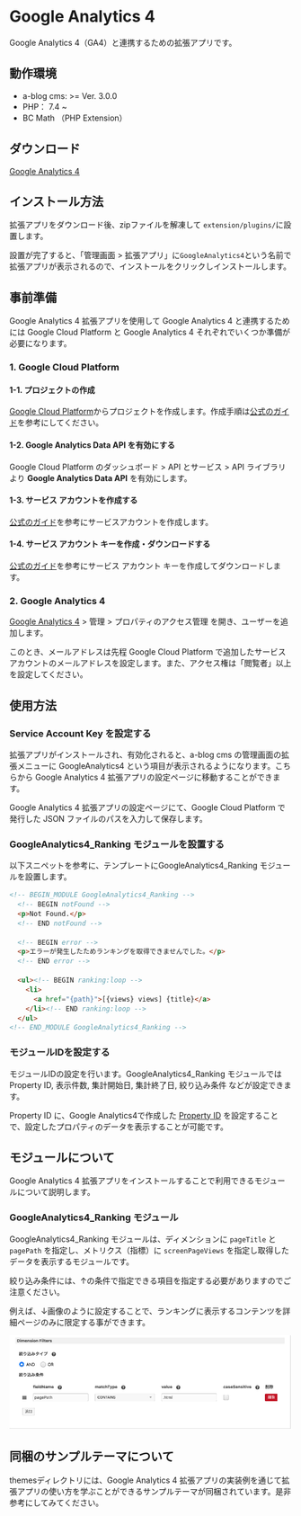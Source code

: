 # Google Analytics 4
Google Analytics 4（GA4）と連携するための拡張アプリです。

## 動作環境
- a-blog cms: >= Ver. 3.0.0
- PHP： 7.4 ~
- BC Math （PHP Extension）

## ダウンロード

[Google Analytics 4](https://github.com/appleple/acms-google-analytics4/raw/master/build/GoogleAnalytics4.zip)

## インストール方法

拡張アプリをダウンロード後、zipファイルを解凍して `extension/plugins/`に設置します。

設置が完了すると、「管理画面 > 拡張アプリ」に`GoogleAnalytics4`という名前で拡張アプリが表示されるので、インストールをクリックしインストールします。


## 事前準備
Google Analytics 4 拡張アプリを使用して Google Analytics 4 と連携するためには Google Cloud Platform と Google Analytics 4 それぞれでいくつか準備が必要になります。

### 1. Google Cloud Platform

#### 1-1. プロジェクトの作成

[Google Cloud Platform](https://console.cloud.google.com/)からプロジェクトを作成します。作成手順は[公式のガイド](https://cloud.google.com/resource-manager/docs/creating-managing-projects?hl=ja)を参考にしてください。

#### 1-2. Google Analytics Data API を有効にする

Google Cloud Platform のダッシュボード > API とサービス > API ライブラリ より **Google Analytics Data API** を有効にします。

#### 1-3. サービス アカウントを作成する

[公式のガイド](https://cloud.google.com/iam/docs/creating-managing-service-accounts#creating)を参考にサービスアカウントを作成します。

#### 1-4. サービス アカウント キーを作成・ダウンロードする

[公式のガイド](https://cloud.google.com/iam/docs/creating-managing-service-account-keys#creating)を参考にサービス アカウント キーを作成してダウンロードします。

### 2. Google Analytics 4
[Google Analytics 4](https://www.google.com/analytics/web/?hl=ja) > 管理 > プロパティのアクセス管理 を開き、ユーザーを追加します。

このとき、メールアドレスは先程 Google Cloud Platform で追加したサービスアカウントのメールアドレスを設定します。また、アクセス権は「閲覧者」以上を設定してください。

## 使用方法

### Service Account Key を設定する

拡張アプリがインストールされ、有効化されると、a-blog cms の管理画面の拡張メニューに GoogleAnalytics4 という項目が表示されるようになります。こちらから Google Analytics 4 拡張アプリの設定ページに移動することができます。

Google Analytics 4 拡張アプリの設定ページにて、Google Cloud Platform で発行した JSON ファイルのパスを入力して保存します。

### GoogleAnalytics4_Ranking モジュールを設置する

以下スニペットを参考に、テンプレートにGoogleAnalytics4_Ranking モジュールを設置します。

```html
<!-- BEGIN_MODULE GoogleAnalytics4_Ranking -->
  <!-- BEGIN notFound -->
  <p>Not Found.</p>
  <!-- END notFound -->

  <!-- BEGIN error -->
  <p>エラーが発生したためランキングを取得できませんでした。</p>
  <!-- END error -->

  <ul><!-- BEGIN ranking:loop -->
    <li>
      <a href="{path}">[{views} views] {title}</a>
    </li><!-- END ranking:loop -->
  </ul>
<!-- END_MODULE GoogleAnalytics4_Ranking -->
```

### モジュールIDを設定する

モジュールIDの設定を行います。GoogleAnalytics4_Ranking モジュールでは Property ID, 表示件数, 集計開始日, 集計終了日, 絞り込み条件 などが設定できます。

Property ID に、Google Analytics4で作成した [Property ID](https://support.google.com/analytics/answer/9304153#property) を設定することで、設定したプロパティのデータを表示することが可能です。

## モジュールについて

Google Analytics 4 拡張アプリをインストールすることで利用できるモジュールについて説明します。
### GoogleAnalytics4_Ranking モジュール

GoogleAnalytics4_Ranking モジュールは、ディメンションに `pageTitle` と `pagePath` を指定し、メトリクス（指標）に `screenPageViews` を指定し取得したデータを表示するモジュールです。

絞り込み条件には、↑の条件で指定できる項目を指定する必要がありますのでご注意ください。

例えば、↓画像のように設定することで、ランキングに表示するコンテンツを詳細ページのみに限定する事ができます。

![ランキングに表示するコンテンツを詳細ページのみに限定する設定](/images/dimension-filters-example.png)

## 同梱のサンプルテーマについて

themesディレクトリには、Google Analytics 4 拡張アプリの実装例を通じて拡張アプリの使い方を学ぶことができるサンプルテーマが同梱されています。是非参考にしてみてください。
